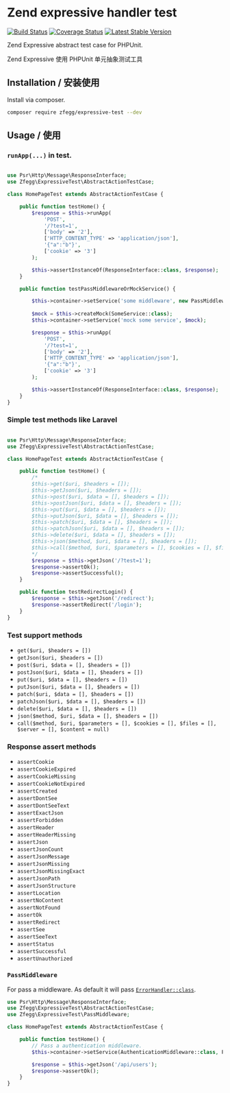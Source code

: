 Zend expressive handler test
============================

[![Build Status](https://travis-ci.org/zfegg/expressive-test.png)](https://travis-ci.org/zfegg/expressive-test)
[![Coverage Status](https://coveralls.io/repos/github/zfegg/expressive-test/badge.svg?branch=master)](https://coveralls.io/github/zfegg/expressive-test?branch=master)
[![Latest Stable Version](https://poser.pugx.org/zfegg/expressive-test/v/stable.png)](https://packagist.org/packages/zfegg/expressive-test)


Zend Expressive abstract test case for PHPUnit.

Zend Expressive 使用 PHPUnit 单元抽象测试工具

Installation / 安装使用
-----------------------

Install via composer.

```bash
composer require zfegg/expressive-test --dev
```

Usage / 使用
--------------

### `runApp(...)` in test.

```php

use Psr\Http\Message\ResponseInterface;
use Zfegg\ExpressiveTest\AbstractActionTestCase;

class HomePageTest extends AbstractActionTestCase {

    public function testHome() {
        $response = $this->runApp(
            'POST',
            '/?test=1',
            ['body' => '2'],
            ['HTTP_CONTENT_TYPE' => 'application/json'],
            '{"a":"b"}',
            ['cookie' => '3']
        );

        $this->assertInstanceOf(ResponseInterface::class, $response);
    }

    public function testPassMiddlewareOrMockService() {

        $this->container->setService('some middleware', new PassMiddleware());
        
        $mock = $this->createMock(SomeService::class);
        $this->container->setService('mock some service', $mock);

        $response = $this->runApp(
            'POST',
            '/?test=1',
            ['body' => '2'],
            ['HTTP_CONTENT_TYPE' => 'application/json'],
            '{"a":"b"}',
            ['cookie' => '3']
        );

        $this->assertInstanceOf(ResponseInterface::class, $response);
    }
}
```

### Simple test methods like Laravel

```php

use Psr\Http\Message\ResponseInterface;
use Zfegg\ExpressiveTest\AbstractActionTestCase;

class HomePageTest extends AbstractActionTestCase {

    public function testHome() {
        /*
        $this->get($uri, $headers = []);
        $this->getJson($uri, $headers = []);
        $this->post($uri, $data = [], $headers = []);
        $this->postJson($uri, $data = [], $headers = []);
        $this->put($uri, $data = [], $headers = []);
        $this->putJson($uri, $data = [], $headers = []);
        $this->patch($uri, $data = [], $headers = []);
        $this->patchJson($uri, $data = [], $headers = []);
        $this->delete($uri, $data = [], $headers = []);
        $this->json($method, $uri, $data = [], $headers = []);
        $this->call($method, $uri, $parameters = [], $cookies = [], $files = [], $server = [], $content = null);
        */
        $response = $this->getJson('/?test=1');
        $response->assertOk();
        $response->assertSuccessful();
    }

    public function testRedirectLogin() {
        $response = $this->getJson('/redirect');
        $response->assertRedirect('/login');
    }
}
```

### Test support methods

- `get($uri, $headers = [])`
- `getJson($uri, $headers = [])`
- `post($uri, $data = [], $headers = [])`
- `postJson($uri, $data = [], $headers = [])`
- `put($uri, $data = [], $headers = [])`
- `putJson($uri, $data = [], $headers = [])`
- `patch($uri, $data = [], $headers = [])`
- `patchJson($uri, $data = [], $headers = [])`
- `delete($uri, $data = [], $headers = [])`
- `json($method, $uri, $data = [], $headers = [])`
- `call($method, $uri, $parameters = [], $cookies = [], $files = [], $server = [], $content = null)`

### Response assert methods

- `assertCookie`
- `assertCookieExpired`
- `assertCookieMissing`
- `assertCookieNotExpired`
- `assertCreated`
- `assertDontSee`
- `assertDontSeeText`
- `assertExactJson`
- `assertForbidden`
- `assertHeader`
- `assertHeaderMissing`
- `assertJson`
- `assertJsonCount`
- `assertJsonMessage`
- `assertJsonMissing`
- `assertJsonMissingExact`
- `assertJsonPath`
- `assertJsonStructure`
- `assertLocation`
- `assertNoContent`
- `assertNotFound`
- `assertOk`
- `assertRedirect`
- `assertSee`
- `assertSeeText`
- `assertStatus`
- `assertSuccessful`
- `assertUnauthorized`


### `PassMiddleware`

For pass a middleware. As default it will pass [`ErrorHandler::class`](src/Helper/SetupApplicationTrait.php#L55).

```php
use Psr\Http\Message\ResponseInterface;
use Zfegg\ExpressiveTest\AbstractActionTestCase;
use Zfegg\ExpressiveTest\PassMiddleware;

class HomePageTest extends AbstractActionTestCase {

    public function testHome() {
        // Pass a authentication middleware.
        $this->container->setService(AuthenticationMiddleware::class, PassMiddleware::class); 

        $response = $this->getJson('/api/users');
        $response->assertOk();
    }
}
```
